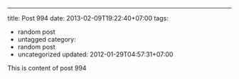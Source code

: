 ---
title: Post 994
date: 2013-02-09T19:22:40+07:00
tags:
  - random post
  - untagged
category:
  - random post
  - uncategorized
updated: 2012-01-29T04:57:31+07:00

This is content of post 994